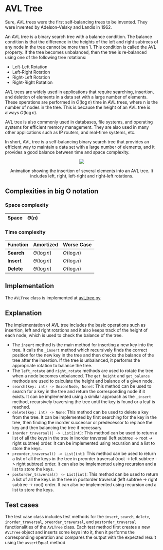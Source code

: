 # AVL Tree

Sure, AVL trees were the first self-balancing trees to be invented. They were invented by Adelson-Velsky and Landis in 1962.

An AVL tree is a binary search tree with a balance condition. The balance condition is that the difference in the heights of the left and right subtrees of any node in the tree cannot be more than 1. This condition is called the AVL property. If the tree becomes unbalanced, then the tree is re-balanced using one of the following tree rotations:

- Left-Left Rotation
- Left-Right Rotation
- Right-Left Rotation
- Right-Right Rotation

AVL trees are widely used in applications that require searching, insertion, and deletion of elements in a data set with a large number of elements. These operations are performed in $O(\log{n})$ time in AVL trees, where n is the number of nodes in the tree. This is because the height of an AVL tree is always $O(\log{n})$.

AVL tree is also commonly used in databases, file systems, and operating systems for efficient memory management. They are also used in many other applications such as IP routers, and real-time systems, etc.

In short, AVL tree is a self-balancing binary search tree that provides an efficient way to maintain a data set with a large number of elements, and it provides a good balance between time and space complexity.

<div align="center">
    <img src="https://upload.wikimedia.org/wikipedia/commons/thumb/f/fd/AVL_Tree_Example.gif/220px-AVL_Tree_Example.gif">
    <p>Animation showing the insertion of several elements into an AVL tree. It includes left, right, left-right and right-left rotations.</p>
</div>

## Complexities in big O notation

### Space complexity

| Space | $\Theta(n)$ |
| ----- | ----------- |

### Time complexity

| **Function** | **Amortized**     | **Worse Case** |
| ------------ | ----------------- | -------------- |
| **Search**   | $\Theta(\log{n})$ | $O(\log{n})$   |
| **Insert**   | $\Theta(\log{n})$ | $O(\log{n})$   |
| **Delete**   | $\Theta(\log{n})$ | $O(\log{n})$   |
## Implementation

The `AVLTree` class is implemented at [avl_tree.py](../../data_structures/avl_tree.py)

## Explanation

The implementation of AVL tree includes the basic operations such as insertion, left and right rotations and it also keeps track of the height of each node, which is used to check the balance of the tree.

- The `insert` method is the main method for inserting a new key into the tree. It calls the `_insert` method which recursively finds the correct position for the new key in the tree and then checks the balance of the tree after the insertion. If the tree is unbalanced, it performs the appropriate rotation to balance the tree.
- The `left_rotate` and `right_rotate` methods are used to rotate the tree when a node becomes unbalanced. The `get_height` and `get_balance` methods are used to calculate the height and balance of a given node.
- `search(key: int) -> Union[Node, None]`: This method can be used to search for a key in the tree and return the corresponding node if it exists. It can be implemented using a similar approach as the `_insert` method, recursively traversing the tree until the key is found or a leaf is reached.
- `delete(key: int) -> None`: This method can be used to delete a key from the tree. It can be implemented by first searching for the key in the tree, then finding the inorder successor or predecessor to replace the key and then balancing the tree if necessary.
- `inorder_traversal() -> List[int]`: This method can be used to return a list of all the keys in the tree in inorder traversal (left subtree -> root -> right subtree) order. It can be implemented using recursion and a list to store the keys.
- `preorder_traversal() -> List[int]`: This method can be used to return a list of all the keys in the tree in preorder traversal (root -> left subtree -> right subtree) order. It can also be implemented using recursion and a list to store the keys.
- `postorder_traversal() -> List[int]`: This method can be used to return a list of all the keys in the tree in postorder traversal (left subtree -> right subtree -> root) order. It can also be implemented using recursion and a list to store the keys.

## Test cases

The test case class includes test methods for the `insert`, `search`, `delete`, `inorder_traversal`, `preorder_traversal`, and `postorder_traversal` functionalities of the `AVLTree` class. Each test method first creates a new `AVLTree` object and inserts some keys into it, then it performs the corresponding operation and compares the output with the expected result using the `assertEqual` method.